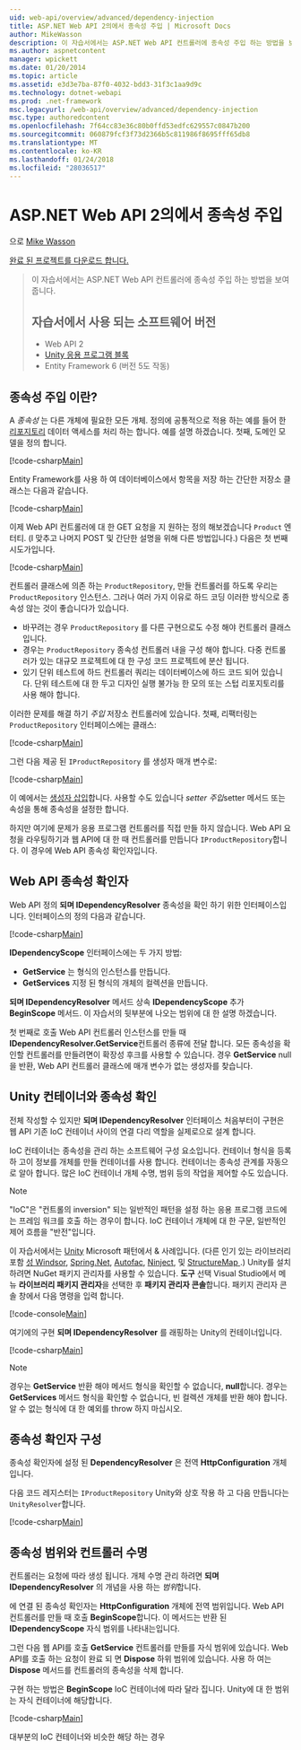 ```yaml
---
uid: web-api/overview/advanced/dependency-injection
title: ASP.NET Web API 2의에서 종속성 주입 | Microsoft Docs
author: MikeWasson
description: 이 자습서에서는 ASP.NET Web API 컨트롤러에 종속성 주입 하는 방법을 보여 줍니다. 자습서 Web API 2 Unity 응용 프로그램 블록에 사용 되는 소프트웨어 버전 중...
ms.author: aspnetcontent
manager: wpickett
ms.date: 01/20/2014
ms.topic: article
ms.assetid: e3d3e7ba-87f0-4032-bdd3-31f3c1aa9d9c
ms.technology: dotnet-webapi
ms.prod: .net-framework
msc.legacyurl: /web-api/overview/advanced/dependency-injection
msc.type: authoredcontent
ms.openlocfilehash: 7f64cc83e36c80b0ffd53edfc629557c0847b200
ms.sourcegitcommit: 060879fcf3f73d2366b5c811986f8695fff65db8
ms.translationtype: MT
ms.contentlocale: ko-KR
ms.lasthandoff: 01/24/2018
ms.locfileid: "28036517"
---
```

<a name="dependency-injection-in-aspnet-web-api-2"></a>ASP.NET Web API 2의에서 종속성 주입
====================
으로 [Mike Wasson](https://github.com/MikeWasson)

[완료 된 프로젝트를 다운로드 합니다.](http://code.msdn.microsoft.com/ASP-NET-Web-API-Tutorial-468ee148)

> 이 자습서에서는 ASP.NET Web API 컨트롤러에 종속성 주입 하는 방법을 보여 줍니다.
> 
> ## <a name="software-versions-used-in-the-tutorial"></a>자습서에서 사용 되는 소프트웨어 버전
> 
> 
> - Web API 2
> - [Unity 응용 프로그램 블록](https://www.nuget.org/packages/Unity/)
> - Entity Framework 6 (버전 5도 작동)


## <a name="what-is-dependency-injection"></a>종속성 주입 이란?

A *종속성* 는 다른 개체에 필요한 모든 개체. 정의에 공통적으로 적용 하는 예를 들어 한 [리포지토리](http://martinfowler.com/eaaCatalog/repository.html) 데이터 액세스를 처리 하는 합니다. 예를 설명 하겠습니다. 첫째, 도메인 모델을 정의 합니다.

[!code-csharp[Main](dependency-injection/samples/sample1.cs)]

Entity Framework를 사용 하 여 데이터베이스에서 항목을 저장 하는 간단한 저장소 클래스는 다음과 같습니다.

[!code-csharp[Main](dependency-injection/samples/sample2.cs)]

이제 Web API 컨트롤러에 대 한 GET 요청을 지 원하는 정의 해보겠습니다 `Product` 엔터티. (I 맞추고 나머지 POST 및 간단한 설명을 위해 다른 방법입니다.) 다음은 첫 번째 시도가입니다.

[!code-csharp[Main](dependency-injection/samples/sample3.cs)]

컨트롤러 클래스에 의존 하는 `ProductRepository`, 만들 컨트롤러를 하도록 우리는 `ProductRepository` 인스턴스. 그러나 여러 가지 이유로 하드 코딩 이러한 방식으로 종속성 않는 것이 좋습니다가 있습니다.

- 바꾸려는 경우 `ProductRepository` 를 다른 구현으로도 수정 해야 컨트롤러 클래스입니다.
- 경우는 `ProductRepository` 종속성 컨트롤러 내을 구성 해야 합니다. 다중 컨트롤러가 있는 대규모 프로젝트에 대 한 구성 코드 프로젝트에 분산 됩니다.
- 있기 단위 테스트에 하드 컨트롤러 쿼리는 데이터베이스에 하드 코드 되어 있습니다. 단위 테스트에 대 한 두고 디자인 실행 불가능 한 모의 또는 스텁 리포지토리를 사용 해야 합니다.

이러한 문제를 해결 하기 *주입* 저장소 컨트롤러에 있습니다. 첫째, 리팩터링는 `ProductRepository` 인터페이스에는 클래스:

[!code-csharp[Main](dependency-injection/samples/sample4.cs)]

그런 다음 제공 된 `IProductRepository` 를 생성자 매개 변수로:

[!code-csharp[Main](dependency-injection/samples/sample5.cs)]

이 예에서는 [생성자 삽입](http://www.martinfowler.com/articles/injection.html#FormsOfDependencyInjection)합니다. 사용할 수도 있습니다 *setter 주입*setter 메서드 또는 속성을 통해 종속성을 설정한 합니다.

하지만 여기에 문제가 응용 프로그램 컨트롤러를 직접 만들 하지 않습니다. Web API 요청을 라우팅하기과 웹 API에 대 한 때 컨트롤러를 만듭니다 `IProductRepository`합니다. 이 경우에 Web API 종속성 확인자입니다.

## <a name="the-web-api-dependency-resolver"></a>Web API 종속성 확인자

Web API 정의 **되며 IDependencyResolver** 종속성을 확인 하기 위한 인터페이스입니다. 인터페이스의 정의 다음과 같습니다.

[!code-csharp[Main](dependency-injection/samples/sample6.cs)]

**IDependencyScope** 인터페이스에는 두 가지 방법:

- **GetService** 는 형식의 인스턴스를 만듭니다.
- **GetServices** 지정 된 형식의 개체의 컬렉션을 만듭니다.

**되며 IDependencyResolver** 메서드 상속 **IDependencyScope** 추가 **BeginScope** 메서드. 이 자습서의 뒷부분에 나오는 범위에 대 한 설명 하겠습니다.

첫 번째로 호출 Web API 컨트롤러 인스턴스를 만들 때 **IDependencyResolver.GetService**컨트롤러 종류에 전달 합니다. 모든 종속성을 확인할 컨트롤러를 만들려면이 확장성 후크를 사용할 수 있습니다. 경우 **GetService** null을 반환, Web API 컨트롤러 클래스에 매개 변수가 없는 생성자를 찾습니다.

## <a name="dependency-resolution-with-the-unity-container"></a>Unity 컨테이너와 종속성 확인

전체 작성할 수 있지만 **되며 IDependencyResolver** 인터페이스 처음부터이 구현은 웹 API 기존 IoC 컨테이너 사이의 연결 다리 역할을 실제로으로 설계 합니다.

IoC 컨테이너는 종속성을 관리 하는 소프트웨어 구성 요소입니다. 컨테이너 형식을 등록 하 고이 정보를 개체를 만들 컨테이너를 사용 합니다. 컨테이너는 종속성 관계를 자동으로 알아 합니다. 많은 IoC 컨테이너 개체 수명, 범위 등의 작업을 제어할 수도 있습니다.

> [!NOTE]
> "IoC"은 "컨트롤의 inversion" 되는 일반적인 패턴을 설정 하는 응용 프로그램 코드에는 프레임 워크를 호출 하는 경우이 합니다. IoC 컨테이너 개체에 대 한 구문, 일반적인 제어 흐름을 "반전"입니다.


이 자습서에서는 [Unity](https://msdn.microsoft.com/library/ff647202.aspx) Microsoft 패턴에서 &amp; 사례입니다. (다른 인기 있는 라이브러리 포함 [성 Windsor](http://www.castleproject.org/), [Spring.Net](http://www.springframework.net/), [Autofac](https://code.google.com/p/autofac/), [Ninject](http://www.ninject.org/), 및 [StructureMap ](http://docs.structuremap.net/).) Unity를 설치 하려면 NuGet 패키지 관리자를 사용할 수 있습니다. **도구** 선택 Visual Studio에서 메뉴 **라이브러리 패키지 관리자**을 선택한 후 **패키지 관리자 콘솔**합니다. 패키지 관리자 콘솔 창에서 다음 명령을 입력 합니다.

[!code-console[Main](dependency-injection/samples/sample7.cmd)]

여기에의 구현 **되며 IDependencyResolver** 를 래핑하는 Unity의 컨테이너입니다.

[!code-csharp[Main](dependency-injection/samples/sample8.cs)]

> [!NOTE]
> 경우는 **GetService** 반환 해야 메서드 형식을 확인할 수 없습니다, **null**합니다. 경우는 **GetServices** 메서드 형식을 확인할 수 없습니다, 빈 컬렉션 개체를 반환 해야 합니다. 알 수 없는 형식에 대 한 예외를 throw 하지 마십시오.


## <a name="configuring-the-dependency-resolver"></a>종속성 확인자 구성

종속성 확인자에 설정 된 **DependencyResolver** 은 전역 **HttpConfiguration** 개체입니다.

다음 코드 레지스터는 `IProductRepository` Unity와 상호 작용 하 고 다음 만듭니다는 `UnityResolver`합니다.

[!code-csharp[Main](dependency-injection/samples/sample9.cs)]

## <a name="dependency-scope-and-controller-lifetime"></a>종속성 범위와 컨트롤러 수명

컨트롤러는 요청에 따라 생성 됩니다. 개체 수명 관리 하려면 **되며 IDependencyResolver** 의 개념을 사용 하는 *범위*합니다.

에 연결 된 종속성 확인자는 **HttpConfiguration** 개체에 전역 범위입니다. Web API 컨트롤러를 만들 때 호출 **BeginScope**합니다. 이 메서드는 반환 된 **IDependencyScope** 자식 범위를 나타내는입니다.

그런 다음 웹 API를 호출 **GetService** 컨트롤러를 만들를 자식 범위에 있습니다. Web API를 호출 하는 요청이 완료 되 면 **Dispose** 하위 범위에 있습니다. 사용 하 여는 **Dispose** 메서드를 컨트롤러의 종속성을 삭제 합니다.

구현 하는 방법은 **BeginScope** IoC 컨테이너에 따라 달라 집니다. Unity에 대 한 범위는 자식 컨테이너에 해당합니다.

[!code-csharp[Main](dependency-injection/samples/sample10.cs)]

대부분의 IoC 컨테이너와 비슷한 해당 하는 경우
